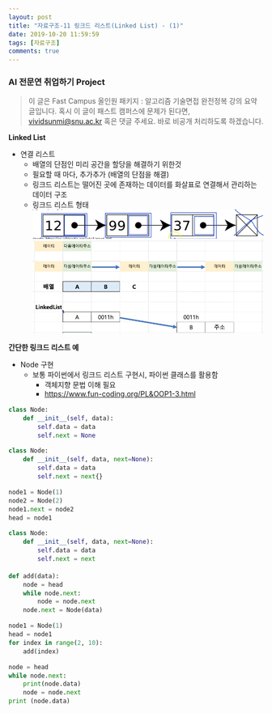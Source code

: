 ```yaml
---
layout: post
title: "자료구조-11 링크드 리스트(Linked List) - (1)"
date: 2019-10-20 11:59:59
tags: [자료구조]
comments: true
---
```

### AI 전문연 취업하기 Project

> 이 글은 Fast Campus 올인원 패키지 : 알고리즘 기술면접 완전정복 강의 요약 글입니다. 혹시 이 글이 패스트 캠퍼스에 문제가 된다면, vividsunmi@snu.ac.kr 혹은 댓글 주세요. 바로 비공개 처리하도록 하겠습니다.

**Linked List**
- 연결 리스트
  - 배열의 단점인 미리 공간을 할당을 해결하기 위한것 
  - 필요할 때 마다, 추가추가 (배열의 단점을 해결)
  - 링크드 리스트는 떨어진 곳에 존재하는 데이터를 화살표로 연결해서 관리하는 데이터 구조
  - 링크드 리스트 형태
![](/images/2019-10-22-01-36-08.png)
![](/images/2019-10-22-01-39-16.png)

**간단한 링크드 리스트 예**
- Node 구현
  - 보통 파이썬에서 링크드 리스트 구현시, 파이썬 클래스를 활용함
    - 객체지향 문법 이해 필요
    - https://www.fun-coding.org/PL&OOP1-3.html

```py
class Node:
    def __init__(self, data):
        self.data = data
        self.next = None
```

```py
class Node:
    def __init__(self, data, next=None):
        self.data = data
        self.next = next{}
```

```py
node1 = Node(1)
node2 = Node(2)
node1.next = node2
head = node1
```

```py
class Node:
    def __init__(self, data, next=None):
        self.data = data
        self.next = next

def add(data):
    node = head
    while node.next:
        node = node.next
    node.next = Node(data) 
```

```py
node1 = Node(1)
head = node1
for index in range(2, 10):
    add(index)
```

```py
node = head
while node.next:
    print(node.data)
    node = node.next
print (node.data)
```